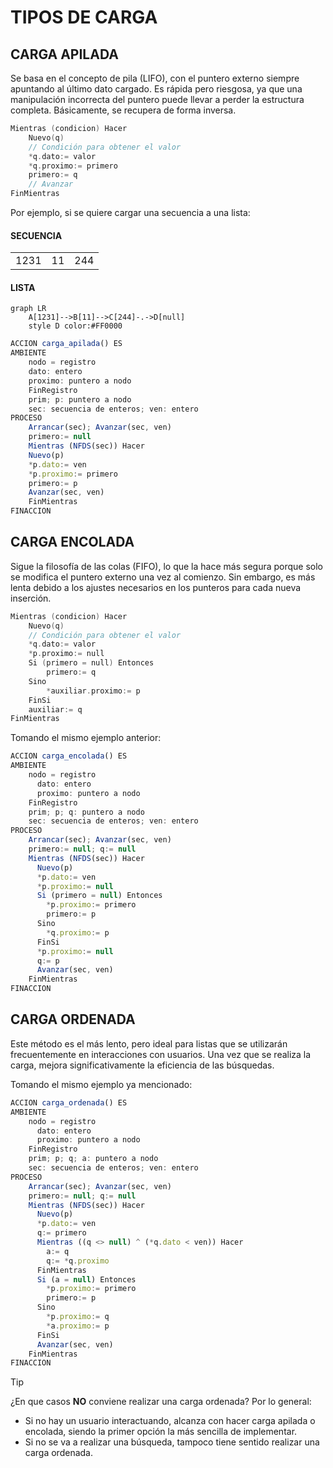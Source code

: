 # TIPOS DE CARGA

## CARGA APILADA
Se basa en el concepto de pila (LIFO), con el puntero externo siempre apuntando al último dato cargado. Es rápida pero riesgosa, ya que una manipulación incorrecta del puntero puede llevar a perder la estructura completa. Básicamente, se recupera de forma inversa.
```go
Mientras (condicion) Hacer
	Nuevo(q)
	// Condición para obtener el valor
	*q.dato:= valor
	*q.proximo:= primero
	primero:= q
	// Avanzar
FinMientras
```
Por ejemplo, si se quiere cargar una secuencia a una lista:
#### SECUENCIA
<table align="center">
  <tr>
    <td>1231</td>
    <td>11</td>
    <td>244</td>
  </tr>
</table>

#### LISTA

```mermaid
graph LR
	A[1231]-->B[11]-->C[244]-.->D[null]
	style D color:#FF0000
```


```js
ACCION carga_apilada() ES
AMBIENTE
	nodo = registro
	dato: entero
	proximo: puntero a nodo
	FinRegistro
	prim; p: puntero a nodo
	sec: secuencia de enteros; ven: entero
PROCESO
	Arrancar(sec); Avanzar(sec, ven)
	primero:= null
	Mientras (NFDS(sec)) Hacer
	Nuevo(p)
	*p.dato:= ven
	*p.proximo:= primero
	primero:= p
	Avanzar(sec, ven)
	FinMientras
FINACCION
```

## CARGA ENCOLADA
Sigue la filosofía de las colas (FIFO), lo que la hace más segura porque solo se modifica el puntero externo una vez al comienzo. Sin embargo, es más lenta debido a los ajustes necesarios en los punteros para cada nueva inserción.
```go
Mientras (condicion) Hacer
	Nuevo(q)
	// Condición para obtener el valor
	*q.dato:= valor
	*p.proximo:= null
	Si (primero = null) Entonces
		primero:= q
	Sino
		*auxiliar.proximo:= p
	FinSi
	auxiliar:= q
FinMientras
```
Tomando el mismo ejemplo anterior:
```js
ACCION carga_encolada() ES
AMBIENTE
	nodo = registro
	  dato: entero
	  proximo: puntero a nodo
	FinRegistro
	prim; p; q: puntero a nodo
	sec: secuencia de enteros; ven: entero
PROCESO
	Arrancar(sec); Avanzar(sec, ven)
	primero:= null; q:= null
	Mientras (NFDS(sec)) Hacer
	  Nuevo(p)
	  *p.dato:= ven
	  *p.proximo:= null
	  Si (primero = null) Entonces
		*p.proximo:= primero
		primero:= p
	  Sino
		*q.proximo:= p
	  FinSi
	  *p.proximo:= null
	  q:= p
	  Avanzar(sec, ven)
	FinMientras
FINACCION
```

## CARGA ORDENADA
Este método es el más lento, pero ideal para listas que se utilizarán frecuentemente en interacciones con usuarios. Una vez que se realiza la carga, mejora significativamente la eficiencia de las búsquedas.

Tomando el mismo ejemplo ya mencionado:
```js
ACCION carga_ordenada() ES
AMBIENTE
	nodo = registro
	  dato: entero
	  proximo: puntero a nodo
	FinRegistro
	prim; p; q; a: puntero a nodo
	sec: secuencia de enteros; ven: entero
PROCESO
	Arrancar(sec); Avanzar(sec, ven)
	primero:= null; q:= null
	Mientras (NFDS(sec)) Hacer
	  Nuevo(p)
	  *p.dato:= ven
	  q:= primero
	  Mientras ((q <> null) ^ (*q.dato < ven)) Hacer
		a:= q
		q:= *q.proximo
	  FinMientras
	  Si (a = null) Entonces
		*p.proximo:= primero
		primero:= p
	  Sino
		*p.proximo:= q
		*a.proximo:= p
	  FinSi
	  Avanzar(sec, ven)
	FinMientras
FINACCION
```

> [!TIP]
> ¿En que casos **NO** conviene realizar una carga ordenada? Por lo general:
> 
> + Si no hay un usuario interactuando, alcanza con hacer carga apilada o encolada, siendo la primer opción la más sencilla de implementar.
> + Si no se va a realizar una búsqueda, tampoco tiene sentido realizar una carga ordenada.
